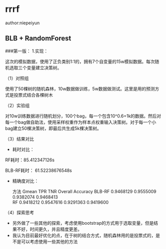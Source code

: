 # rrrf
author:niepeiyun

##  BLB + RandomForest

###第一版：
1.实现：

这次的模拟数据，使用了正负类别1:1的，拥有7个自变量的15w模拟数据。每次随机选取三个变量建立决策树。

（1）对照组

使用了50棵树的随机森林，10w数据做训练，5w数据做测试。这里是用的预测方式是投票式结合各棵树木

（2）实验组

对10w训练数据进行随机划分，100个bag，每一个包含10^0.6=1k的数据。然后对每一个bag做自助法，使用采样权重作为样本点权重输入决策树。对于每一个小bag建立50棵决策树，即最后共生成5k棵决策树。

（3）结果对比

- 耗时对比：

RF耗时：85.412347126s

BLB-RF耗时： 61.52238676548s

- 精确度对比：

  方法    	Gmean    	TPR      	TNR      	Overall Accuracy
  BLB-RF	0.9468129	0.9555009	0.9382074	0.9468413       
  RF    	0.9418212	0.9547616	0.9291363	0.9419600       


（4）探索思考

- 另外做了一些其他的探索，考虑使用bootstrap的方式用于选取变量，但是结果不好，时间更久，并且精度更差。
- 我认为目前最好优化的点，在于树的结合方式，随机森林用的是投票式的，是不是可以考虑使用一些其他的方法




